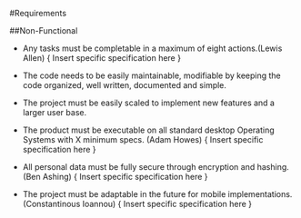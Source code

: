 #Requirements

##Non-Functional

- Any tasks must be completable in a maximum of eight actions.(Lewis Allen)
{ Insert specific specification here }


<!-- - Easily modifiable and maintainable code which is well documented. (Charlie Howes)
    - Fully Tested - Continuous Integration (Automated Tests)
    - Well Documented - Comments if needed but minimal (Multiple methods help with this)
    - No Duplicate Code (Easier to understand a problem)
    - Variable, Class & Method names should be simple yet descriptive
    - Break long functions up into multiple small ones (Break a problem into sections)
    - Classes organized into correct packages, using a standard java style
    - All code to be formatted to the Google Java Style Guide
    - Keep it simple (No unused classes or methods)
    - Use of different modules to organize the clients and the server separately, to allow them to be modified separately from each other
    - Use of design patterns where appropriate
    - Use composition over inheritance where it makes sense (Keep simplicity) -->

- The code needs to be easily maintainable, modifiable by keeping the code organized, well written, documented and simple.

- The project must be easily scaled to implement new features and a larger user base.

- The product must be executable on all standard desktop Operating Systems with X minimum specs. (Adam Howes)
{ Insert specific specification here }


- All personal data must be fully secure through encryption and hashing. (Ben Ashing)
{ Insert specific specification here }


- The project must be adaptable in the future for mobile implementations. (Constantinous Ioannou)
{ Insert specific specification here }
